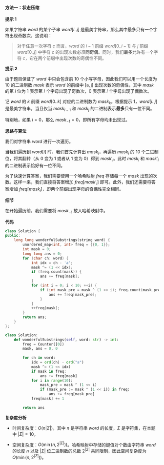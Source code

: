 #### 方法一：状态压缩

**提示 $1$**

如果字符串 $\textit{word}$ 的某个子串 $\textit{word}[i..j]$ 是最美字符串，那么其中最多只有一个字符出现奇数次，这说明：

> 对于任意一次字符 $c$ 而言，$\textit{word}$ 的 $i-1$ 前缀 $\textit{word}[0..i-1]$ 与 $j$ 前缀 $\textit{word}[0..j]$ 中字符 $c$ 的出现次数必须**同奇偶**。同时，我们**最多**允许有一个字符 $c$，它在两个前缀中出现次数的奇偶性不同。

**提示 $2$**

由于题目保证了 $\textit{word}$ 中只会包含前 $10$ 个小写字母，因此我们可以用一个长度为 $10$ 的二进制数 $\textit{mask}$ 表示 $\textit{word}$ 的前缀中 $[\text{a}, \text{j}]$ 出现次数的奇偶性，其中 $\textit{mask}$ 的第 $i$ 位为 $1$ 表示第 $i$ 个字母出现了奇数次，$0$ 表示第 $i$ 个字母出现了偶数次。

记 $\textit{word}$ 的 $k$ 前缀 $\textit{word}[0..k]$ 对应的二进制数为 $\textit{mask}_k$。根据提示 $1$，$\textit{word}[i..j]$ 是最美字符串，当且仅当 $\textit{mask}_{i-1}$ 和 $\textit{mask}_j$ 的二进制表示**最多**只有一位不同。

特别地，如果 $i=0$，那么 $\textit{mask}_{-1} = 0$，即所有字母均未出现过。

**思路与算法**

我们对字符串 $\textit{word}$ 进行一次遍历。

当我们遍历到 $\textit{word}[i]$ 时，我们首先计算出 $\textit{mask}_i$，再遍历 $\textit{mask}_i$ 的 $10$ 个二进制位，将其翻转（从 $0$ 变为 $1$ 或者从 $1$ 变为 $0$）得到 $\textit{mask}'_i$。此时 $\textit{mask}_i$ 和 $\textit{mask}'_i$ 的二进制表示恰好有一位不同。

为了快速计算答案，我们需要使用一个哈希映射 $\textit{freq}$ 存储每一个 $\textit{mask}$ 出现的次数。这样一来，我们直接将答案增加 $\textit{freq}[\textit{mask}'_i]$ 即可。此外，我们还需要将答案增加 $\textit{freq}[\textit{mask}_i]$，即两个前缀出现字母的奇偶性完全相同。

**细节**

在开始遍历前，我们需要将 $\textit{mask}_{-1}$ 放入哈希映射中。

**代码**

```C++ [sol1-C++]
class Solution {
public:
    long long wonderfulSubstrings(string word) {
        unordered_map<int, int> freq = {{0, 1}};
        int mask = 0;
        long long ans = 0;
        for (char ch: word) {
            int idx = ch - 'a';
            mask ^= (1 << idx);
            if (freq.count(mask)) {
                ans += freq[mask];
            }
            for (int i = 0; i < 10; ++i) {
                if (int mask_pre = mask ^ (1 << i); freq.count(mask_pre)) {
                    ans += freq[mask_pre];
                }
            }
            ++freq[mask];
        }
        return ans;
    }
};
```

```Python [sol1-Python3]
class Solution:
    def wonderfulSubstrings(self, word: str) -> int:
        freq = Counter([0])
        mask, ans = 0, 0
        
        for ch in word:
            idx = ord(ch) - ord("a")
            mask ^= (1 << idx)
            if mask in freq:
                ans += freq[mask]
            for i in range(10):
                mask_pre = mask ^ (1 << i)
                if (mask_pre := mask ^ (1 << i)) in freq:
                    ans += freq[mask_pre]
            freq[mask] += 1
        
        return ans
```

**复杂度分析**

- 时间复杂度：$O(n|\Sigma|)$，其中 $n$ 是字符串 $\textit{word}$ 的长度，$\Sigma$ 是字符集，在本题中 $|\Sigma|=10$。

- 空间复杂度：$O(\min(n, 2^{|\Sigma|}))$。哈希映射中存储的键值对个数由字符串 $\textit{word}$ 的长度 $n$ 以及 $|\Sigma|$ 位二进制数的总数 $2^{|\Sigma|}$ 共同限制，因此空间复杂度为 $O(\min(n, 2^{|\Sigma|}))$。